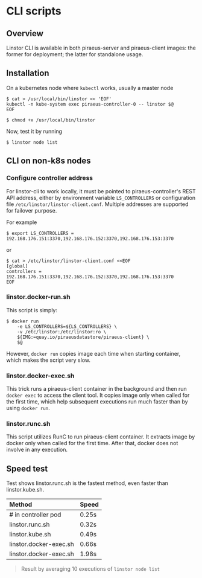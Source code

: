 # CLI scripts
## Overview
Linstor CLI is available in both piraeus-server and piraeus-client images: the former for deployment; the latter for standalone usage. 

## Installation
On a kubernetes node where `kubectl` works, usually a master node
```
$ cat > /usr/local/bin/linstor << 'EOF'
kubectl -n kube-system exec piraeus-controller-0 -- linstor $@
EOF

$ chmod +x /usr/local/bin/linstor
```
Now, test it by running
```
$ linstor node list
```

## CLI on non-k8s nodes

### Configure controller address

For linstor-cli to work locally, it must be pointed to piraeus-controller's REST API address, either by environment variable `LS_CONTROLLERS` or configuration file `/etc/linstor/linstor-client.conf`. Multiple addresses are supported for failover purpose.

For example
```
$ export LS_CONTROLLERS = 192.168.176.151:3370,192.168.176.152:3370,192.168.176.153:3370
```
or
```
$ cat > /etc/linstor/linstor-client.conf <<EOF
[global]
controllers = 192.168.176.151:3370,192.168.176.152:3370,192.168.176.153:3370
EOF
```

### linstor.docker-run.sh

This script is simply:
```
$ docker run
    -e LS_CONTROLLERS=${LS_CONTROLLERS} \
    -v /etc/linstor:/etc/linstor:ro \
    ${IMG:=quay.io/piraeusdatastore/piraeus-client} \
    $@
```
However, `docker run` copies image each time when starting container, which makes the script very slow.

### linstor.docker-exec.sh

This trick runs a piraeus-client container in the background and then run `docker exec` to access the client tool. It copies image only when called for the first time, which help subsequent executions run much faster than by using `docker run`.

### linstor.runc.sh

This script utilizes RunC to run piraeus-client container. It extracts image by docker only when called for the first time. After that, docker does not involve in any execution.

## Speed test

Test shows linstor.runc.sh is the fastest method, even faster than linstor.kube.sh.

| Method                   | Speed |
| :------------------------|:------|
| # in controller pod       | 0.25s |
| linstor.runc.sh          | 0.32s |
| linstor.kube.sh          | 0.49s |
| linstor.docker-exec.sh   | 0.66s |
| linstor.docker-exec.sh   | 1.98s |

>Result by averaging 10 executions of `linstor node list`